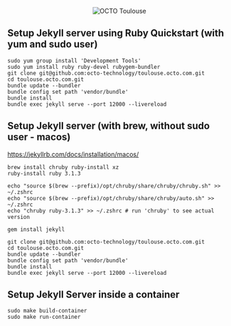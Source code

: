 <p align="center">
  <img src="/brand.png" alt="OCTO Toulouse">
</p>


## Setup Jekyll server using Ruby Quickstart (with yum and sudo user)
```
sudo yum group install 'Development Tools'
sudo yum install ruby ruby-devel rubygem-bundler
git clone git@github.com:octo-technology/toulouse.octo.com.git
cd toulouse.octo.com.git
bundle update --bundler
bundle config set path 'vendor/bundle'
bundle install
bundle exec jekyll serve --port 12000 --livereload
```

## Setup Jekyll server (with brew, without sudo user - macos)

https://jekyllrb.com/docs/installation/macos/

```
brew install chruby ruby-install xz
ruby-install ruby 3.1.3

echo "source $(brew --prefix)/opt/chruby/share/chruby/chruby.sh" >> ~/.zshrc
echo "source $(brew --prefix)/opt/chruby/share/chruby/auto.sh" >> ~/.zshrc
echo "chruby ruby-3.1.3" >> ~/.zshrc # run 'chruby' to see actual version

gem install jekyll

git clone git@github.com:octo-technology/toulouse.octo.com.git
cd toulouse.octo.com.git
bundle update --bundler
bundle config set path 'vendor/bundle'
bundle install
bundle exec jekyll serve --port 12000 --livereload
```

## Setup Jekyll Server inside a container
```
sudo make build-container
sudo make run-container
```
